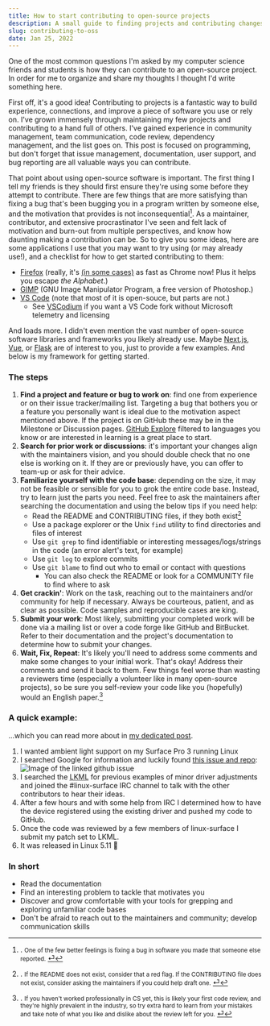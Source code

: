 ```yaml
---
title: How to start contributing to open-source projects
description: A small guide to finding projects and contributing changes
slug: contributing-to-oss
date: Jan 25, 2022
---
```

One of the most common questions I'm asked by my computer science friends and students is how they can contribute to an open-source project. In order for me to organize and share my thoughts I thought I'd write something here.

First off, it's a good idea! Contributing to projects is a fantastic way to build experience, connections, and improve a piece of software you use or rely on. I've grown immensely through maintaining my few projects and contributing to a hand full of others. I've gained experience in community management, team communication, code review, dependency management, and the list goes on. This post is focused on programming, but don't forget that issue management, documentation, user support, and bug reporting are all valuable ways you can contribute. 

That point about using open-source software is important. The first thing I tell my friends is they should first ensure they're using some before they attempt to contribute. There are few things that are more satisfying than fixing a bug that's been bugging you in a program written by someone else, and the motivation that provides is not inconsequential[^1]. As a maintainer, contributor, and extensive procrastinator I've seen and felt lack of motivation and burn-out from multiple perspectives, and know how daunting making a contribution can be. So to give you some ideas, here are some applications I use that you may want to try using (or may already use!), and a checklist for how to get started contributing to them:
- [Firefox](https://www.mozilla.org/en-US/firefox/new/) (really, it's [(in some cases)](https://arewefastyet.com/mac/benchmarks/overview?numDays=365) as fast as Chrome now! Plus it helps you escape _the Alphabet_.)
- [GIMP](https://www.gimp.org/) (GNU Image Manipulator Program, a free version of Photoshop.)
- [VS Code](https://github.com/microsoft/vscode) (note that most of it is open-souce, but parts are not.)
    - See [VSCodium](https://github.com/VSCodium/vscodium) if you want a VS Code fork without Microsoft telemetry and licensing

And loads more. I didn't even mention the vast number of open-source software libraries and frameworks you likely already use. Maybe [Next.js](https://nextjs.org), [Vue](https://vuejs.org), or [Flask](https://github.com/pallets/flask) are of interest to you, just to provide a few examples. And below is my framework for getting started.

### The steps
1. **Find a project and feature or bug to work on**: find one from experience or on their issue tracker/mailing list. Targeting a bug that bothers you or a feature you personally want is ideal due to the motivation aspect mentioned above. If the project is on GitHub these may be in the Milestone or Discussion pages. [GitHub Explore](https://github.com/explore) filtered to languages you know or are interested in learning is a great place to start.
2. **Search for prior work or discussions**: it's important your changes align with the maintainers vision, and you should double check that no one else is working on it. If they are or previously have, you can offer to team-up or ask for their advice.
3. **Familiarize yourself with the code base**: depending on the size, it may not be feasible or sensible for you to grok the entire code base. Instead, try to learn just the parts you need. Feel free to ask the maintainers after searching the documentation and using the below tips if you need help:
   * Read the README and CONTRIBUTING files, if they both exist[^2]
   * Use a package explorer or the Unix `find` utility to find directories and files of interest
   * Use `git grep` to find identifiable or interesting messages/logs/strings in the code (an error alert's text, for example)
   * Use `git log` to explore commits
   * Use `git blame` to find out who to email or contact with questions
      * You can also check the README or look for a COMMUNITY file to find where to ask
4.  **Get crackin'**: Work on the task, reaching out to the maintainers and/or community for help if necessary. Always be courteous, patient, and as clear as possible. Code samples and reproducible cases are king.
5. **Submit your work**: Most likely, submitting your completed work will be done via a mailing list or over a code forge like GitHub and BitBucket. Refer to their documentation and the project's documentation to determine how to submit your changes. 
6. **Wait, Fix, Repeat**: It's likely you'll need to address some comments and make some changes to your initial work. That's okay! Address their comments and send it back to them. Few things feel worse than wasting a reviewers time (especially a volunteer like in many open-source projects), so be sure you self-review your code like you (hopefully) would an English paper.[^3]

### A quick example:
...which you can read more about in [my dedicated post](/blog/MSHW0184).

1. I wanted ambient light support on my Surface Pro 3 running Linux
2. I searched Google for information and luckily found [this issue and repo](https://github.com/linux-surface/linux-surface/issues/121#issue-580967766):
![Image of the linked github issue](/blog/foss/github-issue.jpg)
3. I searched the <abbr title="Linux Kernel Mailing List">LKML</abbr> for previous examples of minor driver adjustments and joined the #linux-surface IRC channel to talk with the other contributors to hear their ideas. 
4. After a few hours and with some help from IRC I determined how to have the device registered using the existing driver and pushed my code to GitHub.
5. Once the code was reviewed by a few members of linux-surface I submit my patch set to LKML.
6. It was released in Linux 5.11 🎉

### In short

* Read the documentation
* Find an interesting problem to tackle that motivates you
* Discover and grow comfortable with your tools for grepping and exploring unfamiliar code bases 
* Don't be afraid to reach out to the maintainers and community; develop communication skills

[^1]:. <small>One of the few better feelings is fixing a bug in software you made that someone else reported.</small> [⏎](/blog/contributing-to-oss#ref:1)
[^2]:. <small>If the README does not exist, consider that a red flag. If the CONTRIBUTING file does not exist, consider asking the maintainers if you could help draft one.</small> [⏎](/blog/contributing-to-oss#ref:2)
[^3]:. <small>If you haven't worked professionally in CS yet, this is likely your first code review, and they're highly prevalent in the industry, so try extra hard to learn from your mistakes and take note of what you like and dislike about the review left for you.</small> [⏎](/blog/contributing-to-oss#ref:3)
